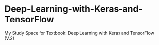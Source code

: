 # Deep-Learning-with-Keras-and-TensorFlow
My Study Space for Textbook: Deep Learning with Keras and TensorFlow (V.2)

